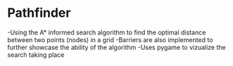 # Pathfinder
-Using the A* informed search algorithm to find the optimal distance between two points (nodes) in a grid
    -Barriers are also implemented to further showcase the ability of the algorithm
-Uses pygame to vizualize the search taking place